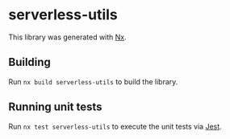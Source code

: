# serverless-utils

This library was generated with [Nx](https://nx.dev).

## Building

Run `nx build serverless-utils` to build the library.

## Running unit tests

Run `nx test serverless-utils` to execute the unit tests via [Jest](https://jestjs.io).
